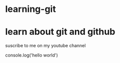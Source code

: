# learning-git
# learn about git and github

suscribe to me on my youtube channel
 
console.log('hello world')

